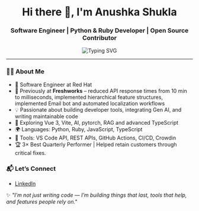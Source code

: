 <h1 align="center">Hi there 👋, I'm Anushka Shukla</h1>
<h3 align="center">Software Engineer | Python & Ruby Developer | Open Source Contributor</h3>

<p align="center">
  <img src="https://readme-typing-svg.demolab.com?font=Fira+Code&pause=1000&color=F7931E&width=435&lines=Building+scalable+features+that+matter;Passionate+about+clean+code+and+automation;Contributor+to+developer+tools+ecosystem" alt="Typing SVG" />
</p>

---

### 🙋‍♀️ About Me

- 💼 Software Engineer at Red Hat
- 🏢 Previously at **Freshworks** – reduced API response times from 10 min to milliseconds, implemented hierarchical feature structures, implemented Email bot and automated localization workflows
- 💡 Passionate about building developer tools, integrating Gen AI, and writing maintainable code
- 🌱 Exploring Vue 3, Vite, AI, pytorch, RAG and advanced TypeScript
- 🌍 Languages: Python, Ruby, JavaScript, TypeScript
- 🔧 Tools: VS Code API, REST APIs, GitHub Actions, CI/CD, Crowdin
- 🏆 3× Best Quarterly Performer | Helped retain customers through critical fixes.

### 📬 Let’s Connect

- [LinkedIn](https://www.linkedin.com/in/anushka-shukla003/)


✨ _"I’m not just writing code — I’m building things that last, tools that help, and features people rely on."_

<!--
**anusshukla/anusshukla** is a ✨ _special_ ✨ repository because its `README.md` (this file) appears on your GitHub profile.

Here are some ideas to get you started:

- 🔭 I’m currently working on ...
- 🌱 I’m currently learning ...
- 👯 I’m looking to collaborate on ...
- 🤔 I’m looking for help with ...
- 💬 Ask me about ...
- 📫 How to reach me: ...
- 😄 Pronouns: ...
- ⚡ Fun fact: ...
-->
